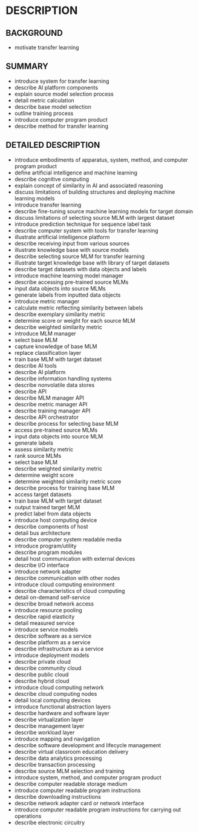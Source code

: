 # DESCRIPTION

## BACKGROUND

- motivate transfer learning

## SUMMARY

- introduce system for transfer learning
- describe AI platform components
- explain source model selection process
- detail metric calculation
- describe base model selection
- outline training process
- introduce computer program product
- describe method for transfer learning

## DETAILED DESCRIPTION

- introduce embodiments of apparatus, system, method, and computer program product
- define artificial intelligence and machine learning
- describe cognitive computing
- explain concept of similarity in AI and associated reasoning
- discuss limitations of building structures and deploying machine learning models
- introduce transfer learning
- describe fine-tuning source machine learning models for target domain
- discuss limitations of selecting source MLM with largest dataset
- introduce prediction technique for sequence label task
- describe computer system with tools for transfer learning
- illustrate artificial intelligence platform
- describe receiving input from various sources
- illustrate knowledge base with source models
- describe selecting source MLM for transfer learning
- illustrate target knowledge base with library of target datasets
- describe target datasets with data objects and labels
- introduce machine learning model manager
- describe accessing pre-trained source MLMs
- input data objects into source MLMs
- generate labels from inputted data objects
- introduce metric manager
- calculate metric reflecting similarity between labels
- describe exemplary similarity metric
- determine score or weight for each source MLM
- describe weighted similarity metric
- introduce MLM manager
- select base MLM
- capture knowledge of base MLM
- replace classification layer
- train base MLM with target dataset
- describe AI tools
- describe AI platform
- describe information handling systems
- describe nonvolatile data stores
- describe API
- describe MLM manager API
- describe metric manager API
- describe training manager API
- describe API orchestrator
- describe process for selecting base MLM
- access pre-trained source MLMs
- input data objects into source MLM
- generate labels
- assess similarity metric
- rank source MLMs
- select base MLM
- describe weighted similarity metric
- determine weight score
- determine weighted similarity metric score
- describe process for training base MLM
- access target datasets
- train base MLM with target dataset
- output trained target MLM
- predict label from data objects
- introduce host computing device
- describe components of host
- detail bus architecture
- describe computer system readable media
- introduce program/utility
- describe program modules
- detail host communication with external devices
- describe I/O interface
- introduce network adapter
- describe communication with other nodes
- introduce cloud computing environment
- describe characteristics of cloud computing
- detail on-demand self-service
- describe broad network access
- introduce resource pooling
- describe rapid elasticity
- detail measured service
- introduce service models
- describe software as a service
- describe platform as a service
- describe infrastructure as a service
- introduce deployment models
- describe private cloud
- describe community cloud
- describe public cloud
- describe hybrid cloud
- introduce cloud computing network
- describe cloud computing nodes
- detail local computing devices
- introduce functional abstraction layers
- describe hardware and software layer
- describe virtualization layer
- describe management layer
- describe workload layer
- introduce mapping and navigation
- describe software development and lifecycle management
- describe virtual classroom education delivery
- describe data analytics processing
- describe transaction processing
- describe source MLM selection and training
- introduce system, method, and computer program product
- describe computer readable storage medium
- introduce computer readable program instructions
- describe downloading instructions
- describe network adapter card or network interface
- introduce computer readable program instructions for carrying out operations
- describe electronic circuitry

